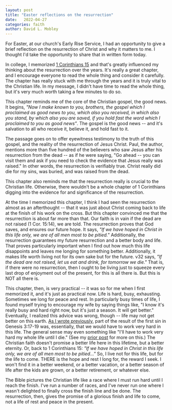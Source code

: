 ```yaml
---
layout: post
title: "Easter reflections on the resurrection"
date:   2022-04-27
categories: faith
author: David L. Mobley
---
```


For Easter, at our church's Early Rise Service, I had an opportunity to give a brief reflection on the resurrection of Christ and why it matters to me. I thought I'd take the opportunity to share that in written form today.

In college, I memorized [1 Corinthians 15](https://www.biblegateway.com/passage/?search=1+cor+15&version=NASB) and that's greatly influenced my thinking about the resurrection over the years. It's really a great chapter, and I encourage everyone to read the whole thing and consider it carefully. The chapter has really stuck with me through the years and it is truly vital to the Christian life. In my message, I didn't have time to read the whole thing, but it's very much worth taking a few minutes to do so.

This chapter reminds me of the core of the Christian gospel, the good news. It begins, *"Now I make known to you, brothers, the gospel which I proclaimed as good news to you, which also you received, in which also you stand, by which also you are saved, if you hold fast the word which I proclaimed to you as good news"*. The gospel is the good news -- and it's salvation to all who receive it, believe it, and hold fast to it.

The passage goes on to offer eyewitness testimony to the truth of this gospel, and the reality of the resurrection of Jesus Christ. Paul, the author, mentions more than five hundred of the believers who saw Jesus after his resurrection from the dead -- as if he were saying, "Go ahead -- you can visit them and ask if you need to check the evidence that Jesus really was raised." In other words, the resurrection is verifiably true. Christ really did die for my sins, was buried, and was raised from the dead.

This chapter also reminds me that the resurrection really is crucial to the Christian life. Otherwise, there wouldn't be a whole chapter of 1 Corinthians digging into the evidence for and significance of the resurrection.

At the time I memorized this chapter, I think I had seen the resurrection almost as an afterthought -- that it was just about Christ coming back to life at the finish of his work on the cross. But this chapter convinced me that the resurrection is about far more than that. Our faith is in vain if the dead are not raised (1 Cor. 15:14), we are told. The resurrection proves that God saves, and ensures our future hope. It says, *"If we have hoped in Christ in this life only, we are of all men most to be pitied."* Additionally, the resurrection guarantees my future resurrection and a better body and life. That proves particularly important when I find out how much this life disappoints and leaves me longing for something better. Additionally, it makes life worth living not for its own sake but for the future. v32 says, *"If the dead are not raised, let us eat and drink, for tomorrow we die."* That is, if there were no resurrection, then I ought to be living just to squeeze every last drop of enjoyment out of the present, for this is all there is. But this is NOT all there is.

This chapter, then, is very practical -- it was so for me when I first memorized it, and it's just as practical now. Life is hard, busy, exhausting. Sometimes we long for peace and rest. In particularly busy times of life, I found myself trying to encourage my wife by saying things like, "I know it's really busy and hard right now, but it's just a season. It will get better." Eventually, I realized this advice was wrong, though -- life may not get better on this earth. [As I wrote previously](https://heisfaithful.github.io/future/2020/01/09/future.html), part of the result of the first sin in Genesis 3:17-19 was, essentially, that we would have to work very hard in this life. The general sense may even something like "I'll have to work very hard my whole life until I die." (See my [prior post](https://heisfaithful.github.io/future/2020/01/09/future.html) for more on this.) The Christian faith doesn't promise a better life here in this lifetime, but a better eternity. Or, back to 1 Corinthians 15: *"If we have hoped in Christ in this life only, we are of all men most to be pitied..."* So, I live not for this life, but for the life to come. THERE is the hope and rest I long for, the reward I seek. I won't find it in a better weekend, or a better vacation, or a better season of life after the kids are grown, or a better retirement, or whatever else.

The Bible pictures the Christian life like a race where I must run hard until I reach the finish. I've run a number of races, and I've never run one where I wasn't delighted to finally cross the finish line and be done. The resurrection, then, gives the promise of a glorious finish and life to come, not a life of rest and peace in the present.
